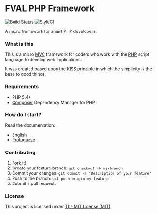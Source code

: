 # FVAL PHP Framework #

[![Build Status](https://travis-ci.org/fernandoval/FVAL-PHP-Framework.svg?branch=master)](https://travis-ci.org/fernandoval/FVAL-PHP-Framework)
[![StyleCI](https://styleci.io/repos/26294247/shield)](https://styleci.io/repos/26294247)

A micro framework for smart PHP developers.

### What is this ###

This is a micro [MVC](https://en.wikipedia.org/wiki/Model%E2%80%93view%E2%80%93controller) framework for coders who work with the [PHP](http://www.php.net) script language to develop web applications.

It was created based upon the KISS principle in which the simplicity is the base to good things.

### Requirements ###

* PHP 5.4+
* [Composer](https://getcomposer.org/) Dependency Manager for PHP

### How do I start? ###

Read the documentation:

* [English](/documentation/en/README.md)
* [Protuguese](/documentation/pt/README.md)

### Contributing ###

1. Fork it!
2. Create your feature branch: `git checkout -b my-branch`
3. Commit your changes: `git commit -m 'Description of your feature'`
4. Push to the branch: `git push origin my-feature`
5. Submit a pull request.

### License ###

This project is licensed under [The MIT License (MIT)](/documentation/MIT.txt).
